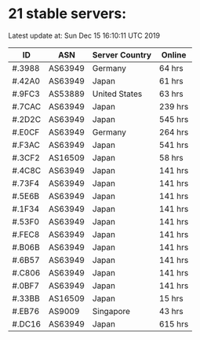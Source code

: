 # 21 stable servers:

Latest update at: Sun Dec 15 16:10:11 UTC 2019

| ID | ASN | Server Country | Online |
| -- | --- | -------------- | ------ |
| #.3988 | AS63949 | Germany | 64 hrs |
| #.42A0 | AS63949 | Japan | 61 hrs |
| #.9FC3 | AS53889 | United States | 63 hrs |
| #.7CAC | AS63949 | Japan | 239 hrs |
| #.2D2C | AS63949 | Japan | 545 hrs |
| #.E0CF | AS63949 | Germany | 264 hrs |
| #.F3AC | AS63949 | Japan | 541 hrs |
| #.3CF2 | AS16509 | Japan | 58 hrs |
| #.4C8C | AS63949 | Japan | 141 hrs |
| #.73F4 | AS63949 | Japan | 141 hrs |
| #.5E6B | AS63949 | Japan | 141 hrs |
| #.1F34 | AS63949 | Japan | 141 hrs |
| #.53F0 | AS63949 | Japan | 141 hrs |
| #.FEC8 | AS63949 | Japan | 141 hrs |
| #.B06B | AS63949 | Japan | 141 hrs |
| #.6B57 | AS63949 | Japan | 141 hrs |
| #.C806 | AS63949 | Japan | 141 hrs |
| #.0BF7 | AS63949 | Japan | 141 hrs |
| #.33BB | AS16509 | Japan | 15 hrs |
| #.EB76 | AS9009 | Singapore | 43 hrs |
| #.DC16 | AS63949 | Japan | 615 hrs |


